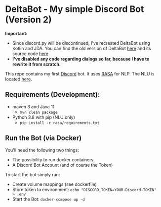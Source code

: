 # DeltaBot - My simple Discord Bot (Version 2)

**Important:**

* Since discord.py will be discontinued, I've recreated DeltaBot using Kotlin and JDA. You can find the old version of DeltaBot [here](https://github.com/dfuchss/DeltaBot/releases/tag/v1.0) and its
  source code [here](./legacy)
* **I've disabled any code regarding dialogs so far, because I have to rewrite it from scratch.**

This repo contains my first [Discord](https://discordapp.com/) bot. It uses [RASA]("https://rasa.com") for NLP. The NLU is located [here](https://github.com/dfuchss/DeltaBot-NLU).

## Requirements (Development):

* maven 3 and Java 11
    * `mvn clean package`
* Python 3.8 with pip (NLU only)
    * `pip install -r rasa/requirements.txt`

## Run the Bot (via Docker)

You'll need the following two things:

* The possibility to run docker containers
* A Discord Bot Account (and of course the Token)

To start the bot simply run:

* Create volume mappings (see dockerfile)
* Store token to environment: `echo "DISCORD_TOKEN=YOUR-Discord-TOKEN" > .env`
* Start the Bot: `docker-compose up -d`

